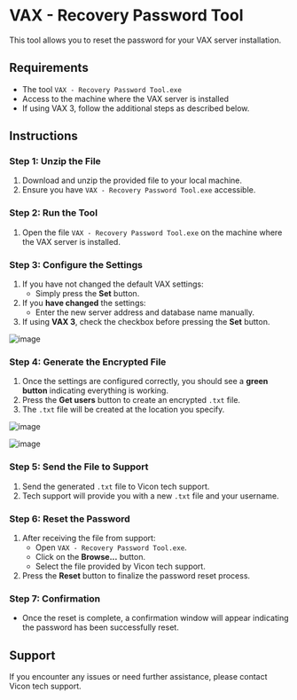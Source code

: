 
# VAX - Recovery Password Tool

This tool allows you to reset the password for your VAX server installation.

## Requirements

- The tool `VAX - Recovery Password Tool.exe`
- Access to the machine where the VAX server is installed
- If using VAX 3, follow the additional steps as described below.

## Instructions

### Step 1: Unzip the File
1. Download and unzip the provided file to your local machine.
2. Ensure you have `VAX - Recovery Password Tool.exe` accessible.

### Step 2: Run the Tool
1. Open the file `VAX - Recovery Password Tool.exe` on the machine where the VAX server is installed.

### Step 3: Configure the Settings
1. If you have not changed the default VAX settings:
    - Simply press the **Set** button.
2. If you **have changed** the settings:
    - Enter the new server address and database name manually.
3. If using **VAX 3**, check the checkbox before pressing the **Set** button.

![image](https://github.com/user-attachments/assets/3e866866-fe2d-47af-9a6a-1b8d120e805d)


### Step 4: Generate the Encrypted File
1. Once the settings are configured correctly, you should see a **green button** indicating everything is working.
2. Press the **Get users** button to create an encrypted `.txt` file.
3. The `.txt` file will be created at the location you specify.

![image](https://github.com/user-attachments/assets/11e583d7-ccee-4a8e-b84e-ce7334265249)

![image](https://github.com/user-attachments/assets/bd15130a-ee38-4c49-bcd7-66b20aaa0182)


### Step 5: Send the File to Support
1. Send the generated `.txt` file to Vicon tech support.
2. Tech support will provide you with a new `.txt` file and your username.




### Step 6: Reset the Password
1. After receiving the file from support:
    - Open `VAX - Recovery Password Tool.exe`.
    - Click on the **Browse...** button.
    - Select the file provided by Vicon tech support.
2. Press the **Reset** button to finalize the password reset process.



### Step 7: Confirmation
- Once the reset is complete, a confirmation window will appear indicating the password has been successfully reset.

## Support
If you encounter any issues or need further assistance, please contact Vicon tech support.

